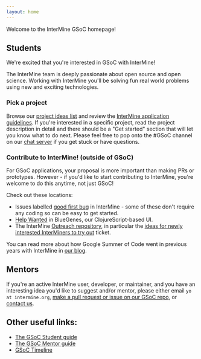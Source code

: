 ```yaml
---
layout: home
---
```


Welcome to the InterMine GSoC homepage! 

## Students

We're excited that you're interested in GSoC with InterMine!

The InterMine team is deeply passionate about open source and open science. Working with InterMine you'll be solving fun real world problems using new and exciting technologies.

### Pick a project

Browse our [project ideas list](project-ideas/2018/) and review the [InterMine application guidelines](guidance/students-applying/). If you're interested in a specific project, read the project description in detail and there should be a "Get started" section that will let you know what to do next. Please feel free to pop onto the #GSoC channel on our [chat server](http://chat.intermine.org) if you get stuck or have questions.

### Contribute to InterMine! (outside of GSoC)

For GSoC applications, your proposal is more important than making PRs or prototypes. However - if you'd like to start contributing to InterMine, you're welcome to do this anytime, not just GSoC! 

Check out these locations:

- Issues labelled [good first bug](https://github.com/intermine/intermine/labels/good%20first%20bug) in InterMine - some of these don't require any coding so can be easy to get started.
- [Help Wanted](https://github.com/intermine/bluegenes/labels/Help%20Wanted) in BlueGenes, our ClojureScript-based UI.
- The InterMine [Outreach repository](https://github.com/intermine/outreach/issues/), in particular the [ideas for newly interested InterMiners to try out](https://github.com/intermine/outreach/issues/12) ticket. 

You can read more about how Google Summer of Code went in previous years with InterMine in [our blog](https://intermineorg.wordpress.com/tag/gsoc/).


## Mentors

If you're an active InterMine user, developer, or maintainer, and you have an interesting idea you'd like to suggest and/or mentor, please either email `yo at intermine.org`, [make a pull request or issue on our GSoC repo](https://github.com/intermine/gsoc), or [contact us](http://intermine.readthedocs.io/en/latest/about/contact-us/).  

## Other useful links:

- [The GSoC Student guide](https://google.github.io/gsocguides/student/)
- [The GSoC Mentor guide](https://google.github.io/gsocguides/mentor/)
- [GSoC Timeline](https://developers.google.com/open-source/gsoc/timeline)
